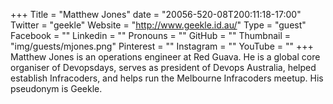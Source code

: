 +++
Title = "Matthew Jones"
date = "20056-520-08T200:11:18-17:00"
Twitter = "geekle"
Website = "http://www.geekle.id.au/"
Type = "guest"
Facebook = ""
Linkedin = ""
Pronouns = ""
GitHub = ""
Thumbnail = "img/guests/mjones.png"
Pinterest = ""
Instagram = ""
YouTube = ""
+++
Matthew Jones is an operations engineer at Red Guava. He is a global core organiser of Devopsdays, serves as president of Devops Australia, helped establish Infracoders, and helps run the Melbourne Infracoders meetup. His pseudonym is Geekle.
